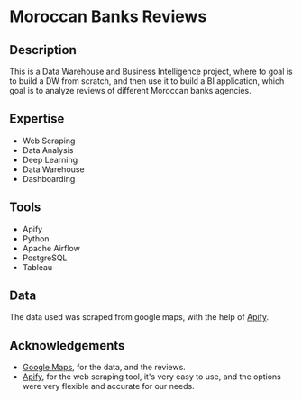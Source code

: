 # Moroccan Banks Reviews

## Description

This is a Data Warehouse and Business Intelligence project, where to goal is to build a DW from scratch, and then use it to build a BI application, which goal is to analyze reviews of different Moroccan banks agencies.

## Expertise

- Web Scraping
- Data Analysis
- Deep Learning
- Data Warehouse
- Dashboarding

## Tools

- Apify
- Python
- Apache Airflow
- PostgreSQL
- Tableau

## Data

The data used was scraped from google maps, with the help of [Apify](https://apify.com/).

## Acknowledgements

- [Google Maps](https://www.google.com/maps), for the data, and the reviews.
- [Apify](https://apify.com/), for the web scraping tool, it's very easy to use, and the options were very flexible and accurate for our needs.
